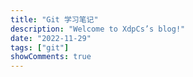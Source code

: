 ```yaml
---
title: "Git 学习笔记"
description: "Welcome to XdpCs’s blog!"
date: "2022-11-29"
tags: ["git"]
showComments: true
---
```


